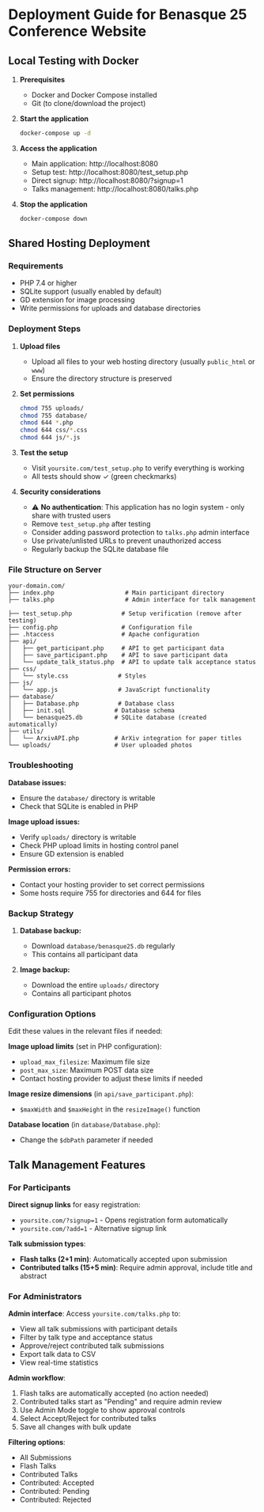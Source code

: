 # Deployment Guide for Benasque 25 Conference Website

## Local Testing with Docker

1. **Prerequisites**
   - Docker and Docker Compose installed
   - Git (to clone/download the project)

2. **Start the application**
   ```bash
   docker-compose up -d
   ```

3. **Access the application**
   - Main application: http://localhost:8080
   - Setup test: http://localhost:8080/test_setup.php
   - Direct signup: http://localhost:8080/?signup=1
   - Talks management: http://localhost:8080/talks.php

4. **Stop the application**
   ```bash
   docker-compose down
   ```

## Shared Hosting Deployment

### Requirements
- PHP 7.4 or higher
- SQLite support (usually enabled by default)
- GD extension for image processing
- Write permissions for uploads and database directories

### Deployment Steps

1. **Upload files**
   - Upload all files to your web hosting directory (usually `public_html` or `www`)
   - Ensure the directory structure is preserved

2. **Set permissions**
   ```bash
   chmod 755 uploads/
   chmod 755 database/
   chmod 644 *.php
   chmod 644 css/*.css
   chmod 644 js/*.js
   ```

3. **Test the setup**
   - Visit `yoursite.com/test_setup.php` to verify everything is working
   - All tests should show ✓ (green checkmarks)

4. **Security considerations**
   - ⚠️ **No authentication**: This application has no login system - only share with trusted users
   - Remove `test_setup.php` after testing
   - Consider adding password protection to `talks.php` admin interface
   - Use private/unlisted URLs to prevent unauthorized access
   - Regularly backup the SQLite database file

### File Structure on Server
```
your-domain.com/
├── index.php                    # Main participant directory
├── talks.php                    # Admin interface for talk management

├── test_setup.php              # Setup verification (remove after testing)
├── config.php                  # Configuration file
├── .htaccess                   # Apache configuration
├── api/
│   ├── get_participant.php     # API to get participant data
│   ├── save_participant.php    # API to save participant data
│   └── update_talk_status.php  # API to update talk acceptance status
├── css/
│   └── style.css              # Styles
├── js/
│   └── app.js                 # JavaScript functionality
├── database/
│   ├── Database.php           # Database class
│   ├── init.sql              # Database schema
│   └── benasque25.db         # SQLite database (created automatically)
├── utils/
│   └── ArxivAPI.php          # ArXiv integration for paper titles
└── uploads/                  # User uploaded photos
```

### Troubleshooting

**Database issues:**
- Ensure the `database/` directory is writable
- Check that SQLite is enabled in PHP

**Image upload issues:**
- Verify `uploads/` directory is writable
- Check PHP upload limits in hosting control panel
- Ensure GD extension is enabled

**Permission errors:**
- Contact your hosting provider to set correct permissions
- Some hosts require 755 for directories and 644 for files

### Backup Strategy

1. **Database backup:**
   - Download `database/benasque25.db` regularly
   - This contains all participant data

2. **Image backup:**
   - Download the entire `uploads/` directory
   - Contains all participant photos

### Configuration Options

Edit these values in the relevant files if needed:

**Image upload limits** (set in PHP configuration):
- `upload_max_filesize`: Maximum file size
- `post_max_size`: Maximum POST data size
- Contact hosting provider to adjust these limits if needed

**Image resize dimensions** (in `api/save_participant.php`):
- `$maxWidth` and `$maxHeight` in the `resizeImage()` function

**Database location** (in `database/Database.php`):
- Change the `$dbPath` parameter if needed

## Talk Management Features

### For Participants

**Direct signup links** for easy registration:
- `yoursite.com/?signup=1` - Opens registration form automatically
- `yoursite.com/?add=1` - Alternative signup link

**Talk submission types**:
- **Flash talks (2+1 min)**: Automatically accepted upon submission
- **Contributed talks (15+5 min)**: Require admin approval, include title and abstract

### For Administrators

**Admin interface**: Access `yoursite.com/talks.php` to:
- View all talk submissions with participant details
- Filter by talk type and acceptance status
- Approve/reject contributed talk submissions
- Export talk data to CSV
- View real-time statistics

**Admin workflow**:
1. Flash talks are automatically accepted (no action needed)
2. Contributed talks start as "Pending" and require admin review
3. Use Admin Mode toggle to show approval controls
4. Select Accept/Reject for contributed talks
5. Save all changes with bulk update

**Filtering options**:
- All Submissions
- Flash Talks
- Contributed Talks
- Contributed: Accepted
- Contributed: Pending
- Contributed: Rejected
